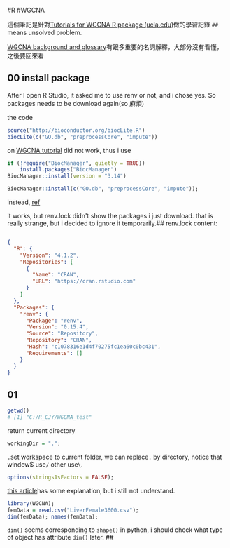 #R #WGCNA

這個筆記是針對[Tutorials for WGCNA R package (ucla.edu)](https://horvath.genetics.ucla.edu/html/CoexpressionNetwork/Rpackages/WGCNA/Tutorials/)做的學習記錄
`##` means unsolved problem.  

[WGCNA background and glossary](https://horvath.genetics.ucla.edu/html/CoexpressionNetwork/Rpackages/WGCNA/Tutorials/Simulated-00-Background.pdf)有跟多重要的名詞解釋，大部分沒有看懂，之後要回來看
## 00 install package
After I open R Studio, it asked me to use renv or not, and i chose yes.
So packages needs to be download again(so 麻煩)

the code 
```r
source("http://bioconductor.org/biocLite.R")  
biocLite(c("GO.db", "preprocessCore", "impute"))
```
on [WGCNA tutorial](https://horvath.genetics.ucla.edu/html/CoexpressionNetwork/Rpackages/WGCNA/InstallationInstructions.html) did not work, thus i use
```r
if (!require("BiocManager", quietly = TRUE))
    install.packages("BiocManager")
BiocManager::install(version = "3.14")

BiocManager::install(c("GO.db", "preprocessCore", "impute"));
```
instead, [ref](https://bioconductor.org/install/)

it works, but renv.lock didn't show the packages i just download. that is really strange, but i decided to ignore it temporarily.##
renv.lock content:
```json

{
  "R": {
    "Version": "4.1.2",
    "Repositories": [
      {
        "Name": "CRAN",
        "URL": "https://cran.rstudio.com"
      }
    ]
  },
  "Packages": {
    "renv": {
      "Package": "renv",
      "Version": "0.15.4",
      "Source": "Repository",
      "Repository": "CRAN",
      "Hash": "c1078316e1d4f70275fc1ea60c0bc431",
      "Requirements": []
    }
  }
}
```
## 01
```R
getwd()
# [1] "C:/R_CJY/WGCNA_test"
```
return current directory
```R
workingDir = ".";
```
`.`set workspace to current folder, we can replace`.` by directory, notice that window$ use`/` other use`\`. 

```R
options(stringsAsFactors = FALSE);
```
[this article](https://simplystatistics.org/posts/2015-07-24-stringsasfactors-an-unauthorized-biography/)has some explanation, but i still not understand.
```r
library(WGCNA);
femData = read.csv("LiverFemale3600.csv");
dim(femData); names(femData);
```
`dim()` seems corresponding to `shape()` in python, i should check what type of object has attribute `dim()` later. ## 


